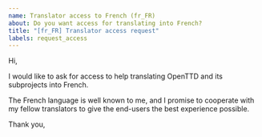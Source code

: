 ```yaml
---
name: Translator access to French (fr_FR)
about: Do you want access for translating into French?
title: "[fr_FR] Translator access request"
labels: request_access
---
```


<!-- translator: fr_FR -->
<!-- Please do not edit the header of this template. If you have something to add, do this at the end. -->

Hi,

I would like to ask for access to help translating OpenTTD and its subprojects into French.

The French language is well known to me, and I promise to cooperate with my fellow translators to give the end-users the best experience possible.

<!-- DO NOT modify anything above this line; feel free to add a personal touch below this line -->

Thank you,

